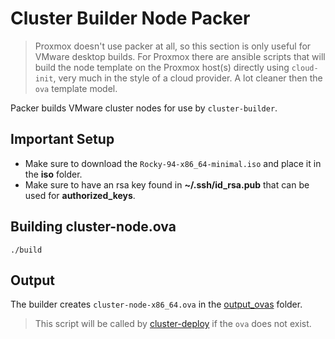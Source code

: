 # Cluster Builder Node Packer

> Proxmox doesn't use packer at all, so this section is only useful for VMware desktop builds.  For Proxmox there are ansible scripts that will build the node template on the Proxmox host(s) directly using `cloud-init`, very much in the style of a cloud provider.  A lot cleaner then the `ova` template model.

Packer builds VMware cluster nodes for use by `cluster-builder`.

## Important Setup

- Make sure to download the  `Rocky-94-x86_64-minimal.iso` and place it in the __iso__ folder.
- Make sure to have an rsa key found in **~/.ssh/id_rsa.pub** that can be used for __authorized_keys__.

## Building cluster-node.ova

```
./build
```

## Output
The builder creates `cluster-node-x86_64.ova` in the [output_ovas](./output_ovas/) folder.

> This script will be called by [cluster-deploy](../cluster-deploy) if the `ova` does not exist.

